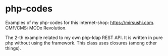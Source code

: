 # php-codes

Examples of my php-codes for this internet-shop: https://mirsushi.com.
CMF/CMS: MODx Revolution.

The 2-th example related to my own php-ldap REST API. It is written in pure php without using the framework.
This class uses closures (among other things).
